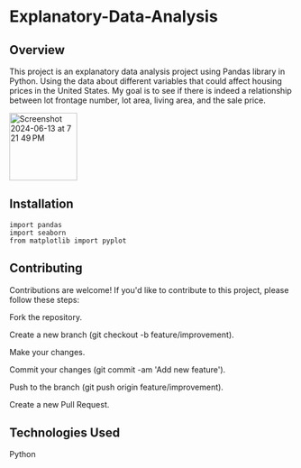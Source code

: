 # Explanatory-Data-Analysis

## Overview

This project is an explanatory data analysis project using Pandas library in Python. Using the data about different variables
that could affect housing prices in the United States. My goal is to see if there is indeed a relationship between lot frontage number, lot area,
living area, and the sale price. 

<img width="120" alt="Screenshot 2024-06-13 at 7 21 49 PM" src="https://github.com/rp37458/Explanatory-Data-Analysis/assets/147536351/4128a3d5-e904-4278-8ebb-302e90fee16a">




## Installation

```
import pandas
import seaborn
from matplotlib import pyplot
```

## Contributing

Contributions are welcome! If you'd like to contribute to this project, please follow these steps:

Fork the repository.

Create a new branch (git checkout -b feature/improvement).

Make your changes.

Commit your changes (git commit -am 'Add new feature').

Push to the branch (git push origin feature/improvement).

Create a new Pull Request.


## Technologies Used

Python
